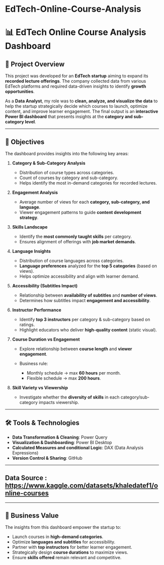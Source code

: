 # EdTech-Online-Course-Analysis

# 📊 EdTech Online Course Analysis Dashboard

## 📌 Project Overview

This project was developed for an **EdTech startup** aiming to expand its **recorded lecture offerings**. The company collected data from various EdTech platforms and required data-driven insights to identify **growth opportunities**.

As a **Data Analyst**, my role was to **clean, analyze, and visualize the data** to help the startup strategically decide which courses to launch, optimize content, and improve learner engagement. The final output is an **interactive Power BI dashboard** that presents insights at the **category and sub-category level**.

---

## 🎯 Objectives

The dashboard provides insights into the following key areas:

1. **Category & Sub-Category Analysis**

   * Distribution of course types across categories.
   * Count of courses by category and sub-category.
   * Helps identify the most in-demand categories for recorded lectures.

2. **Engagement Analysis**

   * Average number of views for each **category, sub-category, and language**.
   * Viewer engagement patterns to guide **content development strategy**.

3. **Skills Landscape**

   * Identify the **most commonly taught skills** per category.
   * Ensures alignment of offerings with **job market demands**.

4. **Language Insights**

   * Distribution of course languages across categories.
   * **Language preferences** analyzed for the **top 5 categories** (based on views).
   * Helps optimize accessibility and align with learner demand.

5. **Accessibility (Subtitles Impact)**

   * Relationship between **availability of subtitles** and **number of views**.
   * Determines how subtitles impact **engagement and accessibility**.

6. **Instructor Performance**

   * Identify **top 3 instructors** per category & sub-category based on ratings.
   * Highlight educators who deliver **high-quality content** (static visual).

7. **Course Duration vs Engagement**

   * Explore relationship between **course length** and **viewer engagement**.
   * Business rule:

     * Monthly schedule → max **60 hours** per month.
     * Flexible schedule → max **200 hours**.

8. **Skill Variety vs Viewership**

   * Investigate whether the **diversity of skills** in each category/sub-category impacts viewership.

---

## 🛠️ Tools & Technologies

* **Data Transformation & Cleaning**: Power Query
* **Visualization & Dashboarding**: Power BI Desktop
* **Calculated Measures and conditional Logic**: DAX (Data Analysis Expressions)
* **Version Control & Sharing**: GitHub

---

## Data Source : https://www.kaggle.com/datasets/khaledatef1/online-courses

---

## 📌 Business Value

The insights from this dashboard empower the startup to:

* Launch courses in **high-demand categories**.
* Optimize **languages and subtitles** for accessibility.
* Partner with **top instructors** for better learner engagement.
* Strategically design **course durations** to maximize views.
* Ensure **skills offered** remain relevant and competitive.
